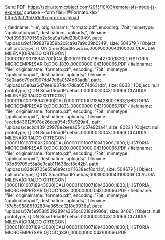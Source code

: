 Send PDF: https://spin.atomicobject.com/2015/10/03/remote-pfs-node-js-express/
curl.exe --form file="@Formato.xlsx" http://3af29d351efb.ngrok.io/upload

{ fieldname: 'file', originalname: 'formato.pdf', encoding: '7bit', mimetype: 'application/pdf', destination: '
uploads/', filename: '9df3998379359b2c5ca9a7a9d29b0949', path: 'uploads\\9df3998379359b2c5ca9a7a9d29b0949', size: 504679
} [Object: null prototype] {} ON SmartRoadPruebas;00000000043100066|CLAUDIA MILENA|GIRALDO ORTEGON|
|0000110100718942700|CALI|0000110100718942700;1830;1;HISTORIA MICROEMPRESARIO;DOC_1830_00000000 043100066.PDF {
fieldname: 'file', originalname: 'formato.pdf', encoding: '7bit', mimetype: 'application/pdf', destination: 'uploads/',
filename: '5e0aa6d79ee1907dd47d8a0574d63adb', path: 'uploads\\5e0aa6d79ee1907dd47d8a0574d63adb', size: 8033
} [Object: null prototype] {} ON SmartRoadPruebas;00000000043100066|CLAUDIA MILENA|GIRALDO ORTEGON|
|0000110100718942800|CALI|0000110100718942800;1833;1;HISTORIA MICROEMPRESARIO;DOC_1833_00000000 043100066.PDF {
fieldname: 'file', originalname: 'formato.pdf', encoding: '7bit', mimetype: 'application/pdf', destination: 'uploads/',
filename: 'cecbd439129978e26eea054c57e929a4', path: 'uploads\\cecbd439129978e26eea054c57e929a4', size: 8022
} [Object: null prototype] {} ON SmartRoadPruebas;00000000043100066|CLAUDIA MILENA|GIRALDO ORTEGON|
|0000110100718942900|CALI|0000110100718942900;1830;1;HISTORIA MICROEMPRESARIO;DOC_1830_00000000 043100066.PDF {
fieldname: 'file', originalname: 'formato.pdf', encoding: '7bit', mimetype: 'application/pdf', destination: 'uploads/',
filename: '83d69705e55a8e9cab111638ecf8c42b', path: 'uploads\\83d69705e55a8e9cab111638ecf8c42b', size: 504679
} [Object: null prototype] {} ON SmartRoadPruebas;00000000043100066|CLAUDIA MILENA|GIRALDO ORTEGON|
|0000110100718943000|CALI|0000110100718943000;1833;1;HISTORIA MICROEMPRESARIO;DOC_1833_00000000 043100066.PDF {
fieldname: 'file', originalname: 'formato.pdf', encoding: '7bit', mimetype: 'application/pdf', destination: 'uploads/',
filename: '57e5e95885392894a365cc0218d9936a', path: 'uploads\\57e5e95885392894a365cc0218d9936a', size: 8406
} [Object: null prototype] {} ON SmartRoadPruebas;00000000043100066|CLAUDIA MILENA|GIRALDO ORTEGON|
|0000110100718943000|CALI|0000110100718943000;1830;1;HISTORIA MICROEMPRESARIO;DOC_1830_00000000 043100066.PDF
